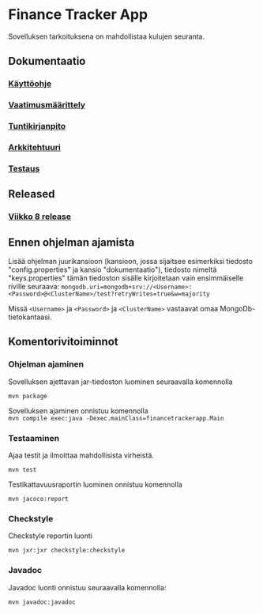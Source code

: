 # Finance Tracker App

Sovelluksen tarkoituksena on mahdollistaa kulujen seuranta.


## Dokumentaatio

### [Käyttöohje](https://github.com/iPegii/ot-harjoitustyo/blob/master/FinanceTrackerApp/dokumentaatio/kayttoohje.md) 

### [Vaatimusmäärittely](https://github.com/iPegii/ot-harjoitustyo/blob/master/FinanceTrackerApp/dokumentaatio/vaatimusmaarittely.md)  

### [Tuntikirjanpito](https://github.com/iPegii/ot-harjoitustyo/blob/master/FinanceTrackerApp/dokumentaatio/tuntikirjanpito.md)  

### [Arkkitehtuuri](https://github.com/iPegii/ot-harjoitustyo/blob/master/FinanceTrackerApp/dokumentaatio/arkkitehtuuri.md)  

### [Testaus](https://github.com/iPegii/ot-harjoitustyo/blob/master/FinanceTrackerApp/dokumentaatio/testausdokumentti.md)  


## Released

### [Viikko 8 release](https://github.com/iPegii/ot-harjoitustyo/releases/tag/viikko8)


## Ennen ohjelman ajamista

Lisää ohjelman juurikansioon (kansioon, jossa sijaitsee esimerkiksi tiedosto "config.properties" ja kansio "dokumentaatio"), tiedosto nimeltä "keys.properties" tämän tiedoston sisälle kirjoitetaan vain ensimmäiselle riville seuraava: `mongodb.uri=mongodb+srv://<Username>:<Password>@<ClusterName>/test?retryWrites=true&w=majority`

Missä `<Username>` ja `<Password>` ja `<ClusterName>` vastaavat omaa MongoDb-tietokantaasi. 

## Komentorivitoiminnot

### Ohjelman ajaminen

Sovelluksen ajettavan jar-tiedoston luominen seuraavalla komennolla

`mvn package`

Sovelluksen ajaminen onnistuu komennolla  
`mvn compile exec:java -Dexec.mainClass=financetrackerapp.Main`

### Testaaminen
Ajaa testit ja ilmoittaa mahdollisista virheistä.

`mvn test`

Testikattavuusraportin luominen onnistuu komennolla

`mvn jacoco:report`

### Checkstyle

Checkstyle reportin luonti

`mvn jxr:jxr checkstyle:checkstyle`

### Javadoc

Javadoc luonti onnistuu seuraavalla komennolla:  
  
`mvn javadoc:javadoc`


